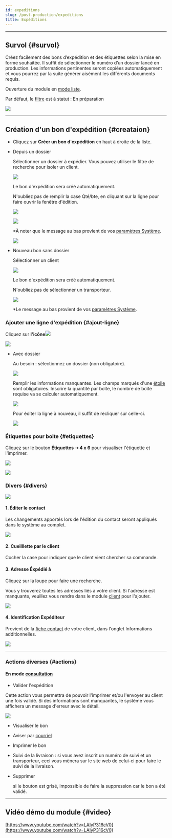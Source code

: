 ```yaml
---
id: expeditions
slug: /post-production/expeditions
title: Expéditions
---
```


---

## Survol {#survol}

Créez facilement des bons d’expédition et des étiquettes selon la mise en forme souhaitée. Il suffit de sélectionner le numéro d’un dossier lancé en production. Les informations pertinentes seront copiées automatiquement et vous pourrez par la suite générer aisément les différents documents requis.

Ouverture du module en [mode liste](../fonctionnalites-generales/navigation.md#mode-liste).

Par défaut, le [filtre](../fonctionnalites-generales/navigation.md#filtres-tris) est à statut : En préparation

![](../../static/img/Expedition_01.png)

---

## Création d'un bon d'expédition {#creataion}

- Cliquez sur **Créer un bon d'expédition** en haut à droite de la liste.

* Depuis un dossier

  Sélectionner un dossier à expédier. Vous pouvez utiliser le filtre de recherche pour isoler un client.

  ![](../../static/img/Expedition_14.png)

  Le bon d'expédition sera créé automatiquement.

  N'oubliez pas de remplir la case Qté/bte, en cliquant sur la ligne pour faire ouvrir la fenêtre d'édition.

  ![](../../static/img/Expedition_16.png)

  ![](../../static/img/Expedition_17.png)

  \*À noter que le message au bas provient de vos [paramètres Système](../parametres/systeme.md#formulaires).

  ![](../../static/img/Expedition_18.png)

* Nouveau bon sans dossier

  Sélectionner un client

  ![](../../static/img/Expedition_02.png)

  Le bon d'expédition sera créé automatiquement.

  N'oubliez pas de sélectionner un transporteur.

  ![](../../static/img/Expedition_03.png)

  \*Le message au bas provient de vos [paramètres Système](../parametres/systeme.md#formulaires).

### Ajouter une ligne d'expédition {#ajout-ligne}

Cliquez sur **l'icône**![](../../static/img/Contacts_2_iconeajout.png)

![](../../static/img/Expedition_04.png)

- Avec dossier

  Au besoin : sélectionnez un dossier (non obligatoire).

  ![](../../static/img/Expedition_05.png)

  Remplir les informations manquantes. Les champs marqués d'une [étoile](../fonctionnalites-generales/champs.md#champs-obligatoires) sont obligatoires.
  Inscrire la quantité par boîte, le nombre de boîte requise va se calculer automatiquement.

  ![](../../static/img/Expedition_06.png)

  Pour éditer la ligne à nouveau, il suffit de recliquer sur celle-ci.

  ![](../../static/img/Expedition_07.png)

### Étiquettes pour boite {#etiquettes}

Cliquez sur le bouton **Étiquettes ➝ 4 x 6** pour visualiser l'étiquette et l'imprimer.

![](../../static/img/Expedition_08.png)

![](../../static/img/Expedition_09.png)

### Divers {#divers}

![](../../static/img/Expedition_10.png)

#### **1\. Éditer le contact**

Les changements apportés lors de l'édition du contact seront appliqués dans le système au complet.

![](../../static/img/Expedition_11.png)

#### **2\. Cueilllette par le client**

Cocher la case pour indiquer que le client vient chercher sa commande.

#### **3\. Adresse Éxpédié à**

Cliquez sur la loupe pour faire une recherche.

Vous y trouverez toutes les adresses liés à votre client.
Si l'adresse est manquante, veuillez vous rendre dans le module [client](../contacts/clients.md#ajout-adresse) pour l'ajouter.

![](../../static/img/Expedition_12.png)

#### **4\. Identification Expéditeur**

Provient de la [fiche contact](../contacts/clients.md#creation) de votre client, dans l'onglet Informations additionnelles.

![](../../static/img/Expedition_13.png)

---

### Actions diverses {#actions}

#### En mode [consultation](../fonctionnalites-generales/navigation.md#mode-consultation)

- Valider l'expédition

Cette action vous permettra de pouvoir l'imprimer et/ou l'envoyer au client une fois validé.
Si des informations sont manquantes, le système vous affichera un message d'erreur avec le détail.

![](../../static/img/Expedition_15.png)

- Visualiser le bon

- Aviser par [courriel](../fonctionnalites-generales/courriels.md)

- Imprimer le bon

- Suivi de la livraison : si vous avez inscrit un numéro de suivi et un transporteur, ceci vous mènera sur le site web de celui-ci pour faire le suivi de la livraison.

- Supprimer

  si le bouton est grisé, impossible de faire la suppression car le bon a été validé.

---

## Vidéo démo du module {#video}

[https://www.youtube.com/watch?v=LAlyP316cV0](https://www.youtube.com/watch?v=LAlyP316cV0)

